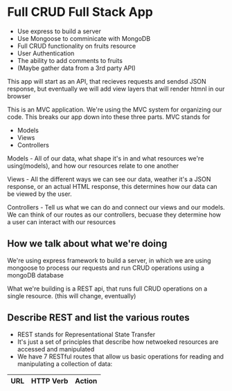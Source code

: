 # Full CRUD Full Stack App

- Use express to build a server
- Use Mongoose to comminicate with MongoDB
- Full CRUD functionality on fruits resource
- User Authentication
- The ability to add comments to fruits
- (Maybe gather data from a 3rd party API)

This app will start as an API, that recieves requests and sendsd JSON response, but eventually we will add view layers that will render htmnl in our browser

This is an MVC application.
We're using the MVC system for organizing our code.
This breaks our app down into these three parts.
MVC stands for 
- Models
- Views
- Controllers

Models - All of our data, what shape it's in and what resources we're using(models), and how our resources relate to one another

Views - All the different ways we can see our data, weather it's a JSON response, or an actual HTML response, this determines how our data can be viewed by the user.

Controllers - Tell us what we can do and connect our views and our models. We can think of our routes as our controllers, becuase they determine how a user can interact with our resources

## How we talk about what we're doing

We're using express framework to build a server, in which we are using mongoose to process our requests and run CRUD operations using a mongoDB database

What we're building is a REST api, that runs full CRUD operations on a single resource. (this will change, eventually)

## Describe REST and list the various routes

- REST stands for Representational State Transfer
- It's just a set of principles that describe how netwoeked resources are accessed and manipulated
- We have 7 RESTful routes that allow us basic operations for reading and manipulating a collection of data:

| **URL**        | **HTTP Verb** | **Action** |
|----------------|---------------|------------|
